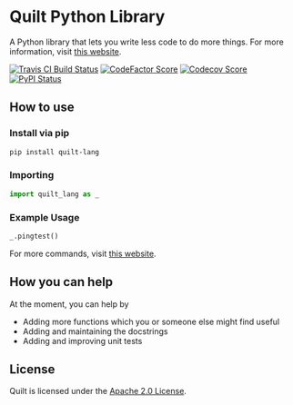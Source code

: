 # Quilt Python Library
A Python library that lets you write less code to do more things. For more information, visit [this website](https://quilt-lang.richie-bendall.ml/).

[![Travis CI Build Status](https://img.shields.io/travis/com/Richienb/quilt/master.svg?style=for-the-badge)](https://travis-ci.com/Richienb/quilt)
[![CodeFactor Score](https://www.codefactor.io/repository/github/richienb/quilt/badge?style=for-the-badge)](https://www.codefactor.io/repository/github/richienb/quilt)
[![Codecov Score](https://img.shields.io/codecov/c/github/Richienb/quilt/master.svg?style=for-the-badge)](https://codecov.io/gh/Richienb/quilt)
[![PyPI Status](https://img.shields.io/pypi/status/quilt-lang.svg?style=for-the-badge)](https://pypi.org/project/quilt-lang)

## How to use

### Install via pip
```sh
pip install quilt-lang
```

### Importing
```py
import quilt_lang as _
```

### Example Usage
```py
_.pingtest()
```

For more commands, visit [this website](https://quilt-lang.richie-bendall.ml/commands/quilt_lang.html).

## How you can help

At the moment, you can help by
- Adding more functions which you or someone else might find useful
- Adding and maintaining the docstrings
- Adding and improving unit tests

## License

Quilt is licensed under the [Apache 2.0 License](LICENSE).
